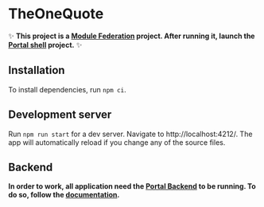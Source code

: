 # TheOneQuote

✨ **This project is a [Module Federation](https://webpack.js.org/concepts/module-federation/) project. After running it, launch the [Portal shell](https://github.com/sdedieu/the-one-portal/tree/microfrontends-strategy) project.** ✨

## Installation

To install dependencies, run `npm ci`.

## Development server

Run `npm run start` for a dev server. Navigate to http://localhost:4212/. The app will automatically reload if you change any of the source files.

## Backend

**In order to work, all application need the [Portal Backend](https://github.com/sdedieu/portal-backend) to be running. To do so, follow the [documentation](https://github.com/sdedieu/portal-backend).**
